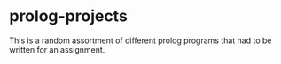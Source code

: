 # prolog-projects
This is a random assortment of different prolog programs that had to be written for an assignment.
